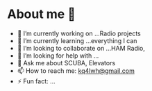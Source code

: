 
# About me 👋





- 🔭 I’m currently working on ...Radio projects
- 🌱 I’m currently learning ...everything I can
- 👯 I’m looking to collaborate on ...HAM Radio,
- 🤔 I’m looking for help with ...
- 💬 Ask me about SCUBA, Elevators
- 📫 How to reach me: kq4lwh@gmail.com
- ⚡ Fun fact: ...

